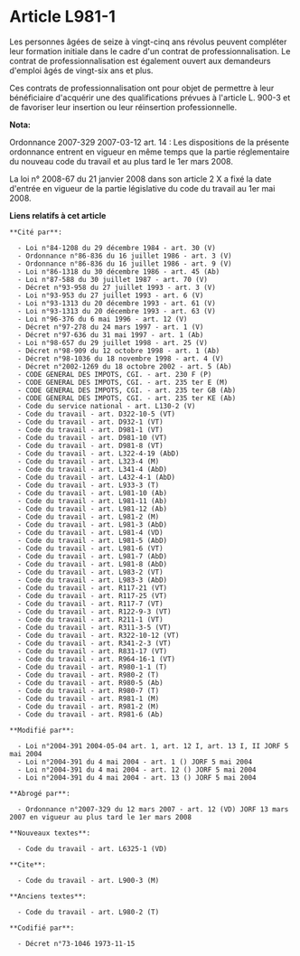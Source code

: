 # Article L981-1

Les personnes âgées de seize à vingt-cinq ans révolus peuvent compléter leur formation initiale dans le cadre d'un contrat de
professionnalisation. Le contrat de professionnalisation est également ouvert aux demandeurs d'emploi âgés de vingt-six ans
et plus.

Ces contrats de professionnalisation ont pour objet de permettre à leur bénéficiaire d'acquérir une des qualifications
prévues à l'article L. 900-3 et de favoriser leur insertion ou leur réinsertion professionnelle.

**Nota:**

Ordonnance 2007-329 2007-03-12 art. 14 : Les dispositions de la présente ordonnance entrent en vigueur en même temps que la
partie réglementaire du nouveau code du travail et au plus tard le 1er mars 2008.

La loi n° 2008-67 du 21 janvier 2008 dans son article 2 X a fixé la date d'entrée en vigueur de la partie législative du code
du travail au 1er mai 2008.

**Liens relatifs à cet article**

	**Cité par**:

	  - Loi n°84-1208 du 29 décembre 1984 - art. 30 (V)
	  - Ordonnance n°86-836 du 16 juillet 1986 - art. 3 (V)
	  - Ordonnance n°86-836 du 16 juillet 1986 - art. 9 (V)
	  - Loi n°86-1318 du 30 décembre 1986 - art. 45 (Ab)
	  - Loi n°87-588 du 30 juillet 1987 - art. 70 (V)
	  - Décret n°93-958 du 27 juillet 1993 - art. 3 (V)
	  - Loi n°93-953 du 27 juillet 1993 - art. 6 (V)
	  - Loi n°93-1313 du 20 décembre 1993 - art. 61 (V)
	  - Loi n°93-1313 du 20 décembre 1993 - art. 63 (V)
	  - Loi n°96-376 du 6 mai 1996 - art. 12 (V)
	  - Décret n°97-278 du 24 mars 1997 - art. 1 (V)
	  - Décret n°97-636 du 31 mai 1997 - art. 1 (Ab)
	  - Loi n°98-657 du 29 juillet 1998 - art. 25 (V)
	  - Décret n°98-909 du 12 octobre 1998 - art. 1 (Ab)
	  - Décret n°98-1036 du 18 novembre 1998 - art. 4 (V)
	  - Décret n°2002-1269 du 18 octobre 2002 - art. 5 (Ab)
	  - CODE GENERAL DES IMPOTS, CGI. - art. 230 F (P)
	  - CODE GENERAL DES IMPOTS, CGI. - art. 235 ter E (M)
	  - CODE GENERAL DES IMPOTS, CGI. - art. 235 ter GB (Ab)
	  - CODE GENERAL DES IMPOTS, CGI. - art. 235 ter KE (Ab)
	  - Code du service national - art. L130-2 (V)
	  - Code du travail - art. D322-10-5 (VT)
	  - Code du travail - art. D932-1 (VT)
	  - Code du travail - art. D981-1 (VT)
	  - Code du travail - art. D981-10 (VT)
	  - Code du travail - art. D981-8 (VT)
	  - Code du travail - art. L322-4-19 (AbD)
	  - Code du travail - art. L323-4 (M)
	  - Code du travail - art. L341-4 (AbD)
	  - Code du travail - art. L432-4-1 (AbD)
	  - Code du travail - art. L933-3 (T)
	  - Code du travail - art. L981-10 (Ab)
	  - Code du travail - art. L981-11 (Ab)
	  - Code du travail - art. L981-12 (Ab)
	  - Code du travail - art. L981-2 (M)
	  - Code du travail - art. L981-3 (AbD)
	  - Code du travail - art. L981-4 (VD)
	  - Code du travail - art. L981-5 (AbD)
	  - Code du travail - art. L981-6 (VT)
	  - Code du travail - art. L981-7 (AbD)
	  - Code du travail - art. L981-8 (AbD)
	  - Code du travail - art. L983-2 (VT)
	  - Code du travail - art. L983-3 (AbD)
	  - Code du travail - art. R117-21 (VT)
	  - Code du travail - art. R117-25 (VT)
	  - Code du travail - art. R117-7 (VT)
	  - Code du travail - art. R122-9-3 (VT)
	  - Code du travail - art. R211-1 (VT)
	  - Code du travail - art. R311-3-5 (VT)
	  - Code du travail - art. R322-10-12 (VT)
	  - Code du travail - art. R341-2-3 (VT)
	  - Code du travail - art. R831-17 (VT)
	  - Code du travail - art. R964-16-1 (VT)
	  - Code du travail - art. R980-1-1 (T)
	  - Code du travail - art. R980-2 (T)
	  - Code du travail - art. R980-5 (Ab)
	  - Code du travail - art. R980-7 (T)
	  - Code du travail - art. R981-1 (M)
	  - Code du travail - art. R981-2 (M)
	  - Code du travail - art. R981-6 (Ab)

	**Modifié par**:

	  - Loi n°2004-391 2004-05-04 art. 1, art. 12 I, art. 13 I, II JORF 5 mai 2004
	  - Loi n°2004-391 du 4 mai 2004 - art. 1 () JORF 5 mai 2004
	  - Loi n°2004-391 du 4 mai 2004 - art. 12 () JORF 5 mai 2004
	  - Loi n°2004-391 du 4 mai 2004 - art. 13 () JORF 5 mai 2004

	**Abrogé par**:

	  - Ordonnance n°2007-329 du 12 mars 2007 - art. 12 (VD) JORF 13 mars 2007 en vigueur au plus tard le 1er mars 2008

	**Nouveaux textes**:

	  - Code du travail - art. L6325-1 (VD)

	**Cite**:

	  - Code du travail - art. L900-3 (M)

	**Anciens textes**:

	  - Code du travail - art. L980-2 (T)

	**Codifié par**:

	  - Décret n°73-1046 1973-11-15

